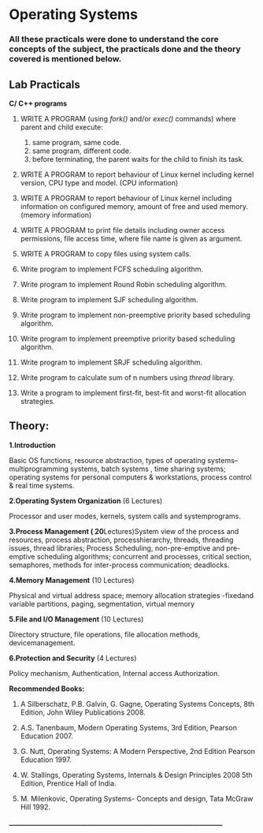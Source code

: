 
# Operating Systems 
### All these practicals were done to understand the core concepts of the subject, the practicals done and the theory covered is mentioned below.   

## Lab Practicals

**C/ C++ programs**

1. WRITE A PROGRAM (using _fork()_ and/or _exec()_ commands) where parent and child execute:
      1. same program, same code.
      2. same program, different code.
      3. before terminating, the parent waits for the child to finish its task.

2. WRITE A PROGRAM to report behaviour of Linux kernel including kernel version, CPU type and model. (CPU information)

3. WRITE A PROGRAM to report behaviour of Linux kernel including information on configured memory, amount of free and used memory. (memory information)

4. WRITE A PROGRAM to print file details including owner access permissions, file access time, where file name is given as argument.

5. WRITE A PROGRAM to copy files using system calls.

6. Write program to implement FCFS scheduling algorithm.

7. Write program to implement Round Robin scheduling algorithm.

8. Write program to implement SJF scheduling algorithm.

9. Write program to implement non-preemptive priority based scheduling algorithm.

10. Write program to implement preemptive priority based scheduling algorithm.

11. Write program to implement SRJF scheduling algorithm.

12. Write program to calculate sum of n numbers using _thread_ library.

13. Write a program to implement first-fit, best-fit and worst-fit allocation strategies.


## Theory: 

**1.Introduction** 

Basic OS functions, resource abstraction, types of operating systems–multiprogramming systems, batch systems , time sharing systems; operating systems for personal computers & workstations, process control & real time systems.

**2.Operating System Organization** (6 Lectures)

Processor and user modes, kernels, system calls and systemprograms.

**3.Process Management ( 20**Lectures)System view of the process and resources, process abstraction, processhierarchy, threads, threading issues, thread libraries; Process Scheduling, non-pre-emptive and pre-emptive scheduling algorithms; concurrent and processes, critical section, semaphores, methods for inter-process communication; deadlocks.

**4.Memory Management** (10 Lectures)

Physical and virtual address space; memory allocation strategies -fixedand variable partitions, paging, segmentation, virtual memory

**5.File and I/O Management** (10 Lectures)

Directory structure, file operations, file allocation methods, devicemanagement.

**6.Protection and Security** (4 Lectures)

Policy mechanism, Authentication, Internal access Authorization.

**Recommended Books:**

1. A Silberschatz, P.B. Galvin, G. Gagne, Operating Systems Concepts, 8th Edition, John Wiley Publications 2008.

1. A.S. Tanenbaum, Modern Operating Systems, 3rd Edition, Pearson Education 2007.

1. G. Nutt, Operating Systems: A Modern Perspective, 2nd Edition Pearson Education 1997.
2. W. Stallings, Operating Systems, Internals & Design Principles 2008 5th Edition, Prentice Hall of India.

1. M. Milenkovic, Operating Systems- Concepts and design, Tata McGraw Hill 1992.

**\_\_\_\_\_\_\_\_\_\_\_\_\_\_\_\_\_\_\_\_\_\_\_\_\_\_\_\_\_\_\_\_\_\_\_\_\_\_\_\_\_\_\_\_\_\_\_\_\_\_\_\_\_\_\_\_\_\_\_\_\_\_\_\_\_**

